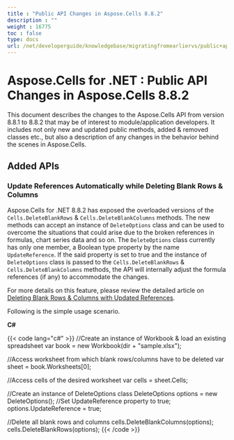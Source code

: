 ```yaml
---
title : "Public API Changes in Aspose.Cells 8.8.2" 
description : "" 
weight : 16775 
toc : false
type: docs
url: /net/developerguide/knowledgebase/migratingfromearliervs/public+api+changes+in+aspose.cells+8.8.2/
---
```


# Aspose.Cells for .NET : Public API Changes in Aspose.Cells 8.8.2


This document describes the changes to the Aspose.Cells API from version 8.8.1 to 8.8.2 that may be of interest to module/application developers. It includes not only new and updated public methods, added & removed classes etc., but also a description of any changes in the behavior behind the scenes in Aspose.Cells.

## Added APIs

### Update References Automatically while Deleting Blank Rows & Columns

Aspose.Cells for .NET 8.8.2 has exposed the overloaded versions of the `Cells.DeleteBlankRows` & `Cells.DeleteBlankColumns` methods. The new methods can accept an instance of `DeleteOptions` class and can be used to overcome the situations that could arise due to the broken references in formulas, chart series data and so on. The `DeleteOptions` class currently has only one member, a Boolean type property by the name `UpdateReference`. If the said property is set to true and the instance of `DeleteOptions` class is passed to the `Cells.DeleteBlankRows` & `Cells.DeleteBlankColumns` methods, the API will internally adjust the formula references (if any) to accommodate the changes.

For more details on this feature, please review the detailed article on [Deleting Blank Rows & Columns with Updated References](http://www.aspose.com/docs/display/cellsnet/Update+references+in+other+worksheets+while+deleting+blank+columns+and+rows+in+a+worksheet).

Following is the simple usage scenario.

**C#**

{{< code lang="c#" >}}
//Create an instance of Workbook & load an existing spreadsheet
var book = new Workbook(dir + "sample.xlsx");

//Access worksheet from which blank rows/columns have to be deleted
var sheet = book.Worksheets[0];

//Access cells of the desired worksheet
var cells = sheet.Cells;

//Create an instance of DeleteOptions class
DeleteOptions options = new DeleteOptions();
//Set UpdateReference property to true;
options.UpdateReference = true;

//Delete all blank rows and columns
cells.DeleteBlankColumns(options);
cells.DeleteBlankRows(options);
{{< /code >}}

